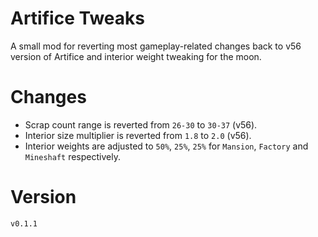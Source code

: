 # Artifice Tweaks

A small mod for reverting most gameplay-related changes back to v56 version of Artifice and interior weight tweaking for the moon.

# Changes

- Scrap count range is reverted from `26-30` to `30-37` (v56).
- Interior size multiplier is reverted from `1.8` to `2.0` (v56).
- Interior weights are adjusted to `50%`, `25%`, `25%` for `Mansion`, `Factory` and `Mineshaft` respectively.

# Version

`v0.1.1`
